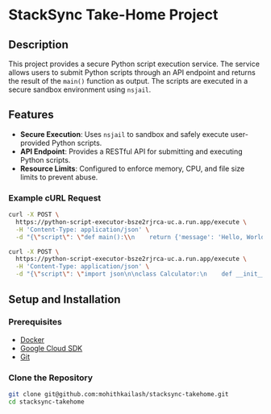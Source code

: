 # StackSync Take-Home Project

## Description

This project provides a secure Python script execution service. The service allows users to submit Python scripts through an API endpoint and returns the result of the `main()` function as output. The scripts are executed in a secure sandbox environment using `nsjail`.

## Features

- **Secure Execution**: Uses `nsjail` to sandbox and safely execute user-provided Python scripts.
- **API Endpoint**: Provides a RESTful API for submitting and executing Python scripts.
- **Resource Limits**: Configured to enforce memory, CPU, and file size limits to prevent abuse.

### Example cURL Request



```bash
curl -X POST \
  https://python-script-executor-bsze2rjrca-uc.a.run.app/execute \
  -H 'Content-Type: application/json' \
  -d "{\"script\": \"def main():\\n    return {'message': 'Hello, World!'}\\n\\nif __name__ == '__main__':\\n    import json\\n    print(json.dumps(main()))\"}"
```

```bash
curl -X POST \
  https://python-script-executor-bsze2rjrca-uc.a.run.app/execute \
  -H 'Content-Type: application/json' \
  -d "{\"script\": \"import json\n\nclass Calculator:\n    def __init__(self, a, b):\n        self.a = a\n        self.b = b\n\n    def add(self):\n        return self.a + self.b\n\n    def subtract(self):\n        return self.a - self.b\n\n    def multiply(self):\n        return self.a * self.b\n\n    def divide(self):\n        try:\n            return self.a / self.b\n        except ZeroDivisionError:\n            return 'Error: Division by zero'\n\ndef main():\n    calc = Calculator(10, 5)\n    result = {\n        'addition': calc.add(),\n        'subtraction': calc.subtract(),\n        'multiplication': calc.multiply(),\n        'division': calc.divide()\n    }\n    return result\n\nif __name__ == '__main__':\n    print(json.dumps(main()))\"}"
```

## Setup and Installation

### Prerequisites

- [Docker](https://docs.docker.com/get-docker/)
- [Google Cloud SDK](https://cloud.google.com/sdk/docs/install)
- [Git](https://git-scm.com/)

### Clone the Repository

```bash
git clone git@github.com:mohithkailash/stacksync-takehome.git
cd stacksync-takehome
```

